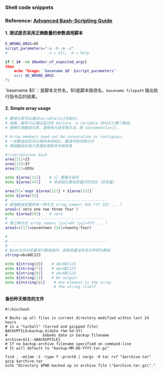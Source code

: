 ### Shell code snippets

### Reference: [Advanced Bash-Scripting Guide](https://tldp.org/LDP/abs/html/index.html)

#### 1. 测试是否采用正确数量的参数调用脚本

```bash
E_WRONG_ARGS=85
script_parameters="-a -h -m -z"
#                  -a = all, -h = help

if [ $# -ne $Number_of_expected_args]
then
    echo "Usage: `basename $0` $script_parameters"
    exit $E_WRONG_ARGS
fi
```

\`basename \$0\`：是脚本文件名，$0是脚本路径名，`basename filepath` 输出执行指令后的结果。

#### 2. Simple array usage

```bash
# 数组元素可以通过variable[xx]初始化。
# 或者，脚本可以通过显式的 declare -a variable 语句引入整个数组。
# 要解引用数组元素，请使用大括号表示法，即 ${element[xx]}。

# Array members need not be consecutive or contiguous
# 一些数组成员可以保持未初始化，数组中的间隙允许
# 稀疏数组在电子表格处理软件中很有用
```

```bash
#!/usr/bin/env bash
area[11]=23
area[13]=37
area[51]=UFOs

echo ${area[11]}    # {} 需要大括号
echo ${area[43]}    # 未初始化数组变量打印空白（空变量）

area[5]=`expr ${area[11]} + ${area[13]}`
echo ${area[5]}
# --------------------------------------------
# 赋值数组变量的另一种方式 array_name=( XXX YYY ZZZ ... )
area2=( zero one two three four )
echo ${area2[0]}    # zero
# --------------------------------------------
# 第三种方式 array_name=( [xx]=XX [yy]=YYY ... )
area3=([17]=seventeen [24]=twenty-four)

#
# --------------------------------------------
#
# Bash允许对变量进行数组操作，即使变量没有显式声明为数组
string=abcABC123

echo ${string[@]}    # abcABC123
echo ${string[*]}    # abcABC123
echo ${string[0]}    # abcABC123
echo ${string[1]}    # No output!
echo ${#string[@]}    # One element in the array
                      # The string itself
```

#### 备份昨天修改的文件

```shell
#!/bin/bash

# Backs up all files in current directory modified within last 24 hours
# in a "tarball" (tarred and gzipped file)
BACKUPFILE=backup-$(date +%m-%d-%Y)
#                Embeds date in backup filename
archive=${1:-$BACKUPFILE}
# If no backup-archive filename specified on command-line
# It will default to "backup-MM-DD-YYYY.tar.gz"

find . -mtime -1 -type f -print0 | xargs -0 tar rvf "$archive.tar"
gzip $archive.tar
echo "Directory $PWD backed up in archive file \"$archive.tar.gz\"."
```
